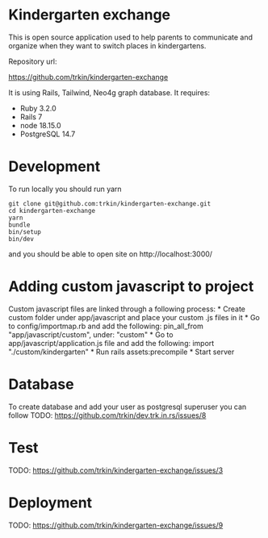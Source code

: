 # Kindergarten exchange

This is open source application used to help parents to communicate and organize
when they want to switch places in kindergartens.

Repository url:

https://github.com/trkin/kindergarten-exchange

It is using Rails, Tailwind, Neo4g graph database.
It requires:

* Ruby 3.2.0
* Rails 7
* node 18.15.0
* PostgreSQL 14.7

# Development

To run locally you should run yarn

```
git clone git@github.com:trkin/kindergarten-exchange.git
cd kindergarten-exchange
yarn
bundle
bin/setup
bin/dev
```

and you should be able to open site on http://localhost:3000/

# Adding custom javascript to project

Custom javascript files are linked through a following process:
    * Create custom folder under app/javascript and place your custom .js files in it
    * Go to config/importmap.rb and add the following: pin_all_from "app/javascript/custom", under: "custom"
    * Go to app/javascript/application.js file and add the following: import "./custom/kindergarten"
    * Run rails assets:precompile
    * Start server

# Database

To create database and add your user as postgresql superuser you can follow
TODO: https://github.com/trkin/dev.trk.in.rs/issues/8

# Test

TODO: https://github.com/trkin/kindergarten-exchange/issues/3

# Deployment

TODO: https://github.com/trkin/kindergarten-exchange/issues/9

